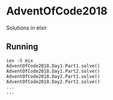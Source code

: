 # AdventOfCode2018

Solutions in elxir

## Running

    iex -S mix
    AdventOfCode2018.Day1.Part1.solve()
    AdventOfCode2018.Day1.Part2.solve()
    AdventOfCode2018.Day2.Part1.solve()
    AdventOfCode2018.Day2.Part2.solve()
    ...
    ...
